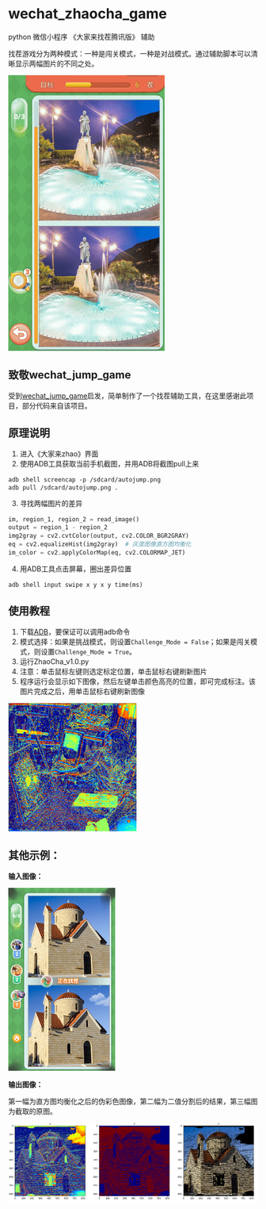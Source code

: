 # wechat_zhaocha_game
python 微信小程序 《大家来找茬腾讯版》 辅助

找茬游戏分为两种模式：一种是闯关模式，一种是对战模式。通过辅助脚本可以清晰显示两幅图片的不同之处。

![Image1](./images/image1.gif)

## 致敬wechat_jump_game
受到[wechat_jump_game](https://github.com/wangshub/wechat_jump_game)启发，简单制作了一个找茬辅助工具，在这里感谢此项目，部分代码来自该项目。

## 原理说明
1. 进入《大家来zhao》界面
2. 使用ADB工具获取当前手机截图，并用ADB将截图pull上来
```
adb shell screencap -p /sdcard/autojump.png
adb pull /sdcard/autojump.png .
```

3. 寻找两幅图片的差异
``` Python
im, region_1, region_2 = read_image()
output = region_1 - region_2
img2gray = cv2.cvtColor(output, cv2.COLOR_BGR2GRAY)
eq = cv2.equalizeHist(img2gray)  # 灰度图像直方图均衡化
im_color = cv2.applyColorMap(eq, cv2.COLORMAP_JET)
```
4. 用ADB工具点击屏幕，圈出差异位置
```
adb shell input swipe x y x y time(ms)
```

## 使用教程

1. 下载[ADB](http://adbshell.com/downloads)，要保证可以调用adb命令
2. 模式选择：如果是挑战模式，则设置`Challenge_Mode = False`；如果是闯关模式，则设置`Challenge_Mode = True`。
3. 运行ZhaoCha_v1.0.py
4. 注意：单击鼠标左键则选定标定位置，单击鼠标右键刷新图片
5. 程序运行会显示如下图像，然后左键单击颜色高亮的位置，即可完成标注。该图片完成之后，用单击鼠标右键刷新图像

![Image2](./images/001_out.png)

## 其他示例：
**输入图像：**

![Image3](./images/002.png)

**输出图像：**

第一幅为直方图均衡化之后的伪彩色图像，第二幅为二值分割后的结果，第三幅图为截取的原图。

![Image4](./images/002_out.png)
